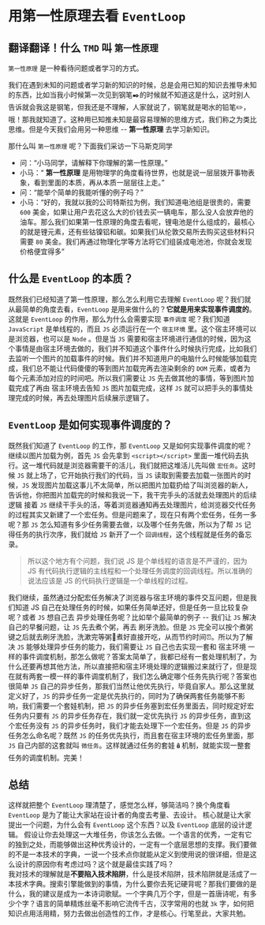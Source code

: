 # 用第一性原理去看 `EventLoop`

## 翻译翻译！什么 `TMD` 叫 `第一性原理`

`第一性原理` 是一种看待问题或者学习的方式。  

我们在遇到未知的问题或者学习新的知识的时候，总是会用已知的知识去推导未知的东西，比如当我小时候第一次见到钢笔✒️的时候就不知道这是什么，这时别人告诉就会我这是钢笔，但我还是不理解，人家就说了，钢笔就是喝水的铅笔✏️，哦！那我就知道了。这种用已知推未知是最容易理解的思维方式，我们称之为类比思维。但是今天我们会用另一种思维 -- **第一性原理** 去学习新知识。

那什么叫 `第一性原理` 呢？下面我们采访一下马斯克同学

- 问：“小马同学，请解释下你理解的第一性原理。”
- 小马：“ **第一性原理** 是用物理学的角度看待世界，也就是说一层层拨开事物表象，看到里面的本质，再从本质一层层往上走。”
- 问：“能举个简单的我能听懂的例子吗？”
- 小马：“好的，我就以我的公司特斯拉为例，我们知道电池组是很贵的，需要 `600` 美金，如果让用户去花这么大的价钱去买一辆电车，那么没人会放弃他的油车。那么我们如果第一性原理的角度去看呢，锂电池是什么组成的，最核心的就是锂元素，还有些钴镍铝和碳。如果我们从伦敦交易所去购买这些材料只需要 `80` 美金。我们再通过物理化学等方法将它们组装成电池池，你就会发现价格便宜得多”

## 什么是 `EventLoop` 的本质？

既然我们已经知道了第一性原理，那么怎么利用它去理解 `EventLoop` 呢？我们就从最简单的角度去看，`EventLoop` 是用来做什么的？**它就是用来实现事件调度的**。  
这就是 `EventLoop` 的作用，那么为什么会需要实现 `事件调度` 呢？我们知道 `JavaScript` 是单线程的，而且 `JS` 必须运行在一个 `宿主环境` 里。这个宿主环境可以是浏览器，也可以是 `Node` 。但是当 `JS` 需要和宿主环境进行通信的时候，因为这个事情是由宿主环境去做的，我们并不知道这个事件什么时候执行完成，比如我们去监听一个图片的加载事件的时候。我们并不知道用户的电脑什么时候能够加载完成，我们总不能让代码傻傻的等到图片加载完再去渲染剩余的 `DOM` 元素，或者为每个元素添加对应的时间吧。所以我们需要让 `JS` 先去做其他的事情，等到图片加载完成了再由 宿主环境去告知 `JS` 图片加载完成，这样 `JS` 就可以把手头的事情处理完成的时候，再去处理图片后续展示逻辑了。

## `EventLoop` 是如何实现事件调度的？

既然我们知道了 `EventLoop` 的工作，那 `EventLoop` 又是如何实现事件调度的呢？继续以图片加载为例，首先 `JS` 会先拿到 `<script></script>` 里面一堆代码去执行。这一堆代码就是浏览器需要干的活儿，我们就把这堆活儿先叫做 `宏任务`。这时候 `JS` 就上场了，它开始执行我们的代码，当 `JS` 读取到需要去加载一张图片的时候，`JS` 发现图片加载这事儿不太简单，所以把图片加载扔给了叫浏览器的新人，告诉他，你把图片加载完的时候和我说一下，我干完手头的活就去处理图片的后续逻辑
接着 `JS` 继续干手头的活，等着浏览器通知再去处理图片，给浏览器交代任务的过程其实又新建了一个宏任务。但是问题来了，现在只有两个宏任务，任务一多呢？那 `JS` 怎么知道有多少任务需要去做，以及哪个任务先做，所以为了帮 `JS` 记得任务的执行次序，我们就给 `JS` 新开了一个 `回调线程`，这个线程就是任务的备忘录。 

> 所以这个地方有个问题，我们说 JS 是个单线程的语言是不严谨的，因为 JS 有代码执行逻辑的主线程和一个处理任务调度的回调线程。所以准确的说法应该是 JS 的代码执行逻辑是一个单线程的过程。  

我们继续，虽然通过分配宏任务解决了浏览器与宿主环境的事件交互问题，但是我们知道 JS 自己在处理任务的时候，如果任务简单还好，但是任务一旦比较复杂呢？或者 `JS` 想自己去 异步处理任务呢？比如举个最简单的例子 -- 我们让 `JS` 解决自己的早餐问题，让 `JS` 先去煮个粥，再去 刷牙洗脸。但是 `JS` 完全可以按个煮粥键之后就去刷牙洗脸，洗漱完等粥🥣煮好直接开吃，从而节约时间⏰。所以为了解决 `JS` 能够处理异步任务的能力，我们需要让 `JS` 自己也去实现一套和 宿主环境 一样的事件调度机制，那怎么做呢？答案太简单了，我都已经有一套处理机制了，为什么还要再想其他方法，所以直接把和宿主环境处理的逻辑搬过来就行了，但是现在就有两套一模一样的事件调度机制了，我们怎么确定哪个任务先执行呢？答案也很简单 `JS` 自己的异步任务，那我们当然让他优先执行，毕竟自家人。那么这里就定义好了，`JS` 的异步任务一定是优先执行的，同时为了确保两套任务能够不影响，我们需要一个套娃机制，把 `JS` 的异步任务塞到宏任务里面去，同时规定好宏任务内只要有 `JS` 的异步任务存在，我们就一定优先执行 `JS` 的异步任务，直到这个宏任务没有 `JS` 的异步任务时，我们才能去处理下一个宏任务。但是 `JS` 的异步任务怎么命名呢？既然 `JS` 的任务优先执行，而且套在宿主环境的宏任务里面，那 `JS` 自己内部的这套就叫 `微任务`。这样就通过任务的套娃🪆机制，就能实现一整套任务的调度机制。完美！

## 总结

这样就把整个 `EventLoop` 理清楚了，感觉怎么样，够简洁吗？换个角度看 `EventLoop` 是为了能让大家站在设计者的角度去考量、去设计。
核心就是让大家提出一个问题，为什么会有 `EventLoop` 这个东西？以及 `EventLoop` 底层的设计逻辑。
假设让你去处理这一大堆任务，你该怎么去做。一个语言的优秀，一定有它的独到之处，而能够做出这种优秀设计的，一定有一个底层思想的支撑。我们要做的不是一本技术的字典，一说一个技术点你就能从定义到使用说的很详细，但是这么设计的原因你有考虑过吗？这个就是最佳实践了吗？  
我对技术的理解就是**不要陷入技术陷阱**，什么是技术陷阱，技术陷阱就是活成了一本技术字典。搜索引擎能做到的事情，为什么要你去死记硬背呢？那我们要做的是什么，我的建议是成为一本诗词歌赋。一个字典几万个字，但是一首唐诗呢，有多少个字？语言的简单精炼丝毫不影响它流传千古，汉字常用的也就 `3k` 字，如何把知识点用活用精，努力去做出创造性的工作，才是核心。行笔至此，大家共勉。
